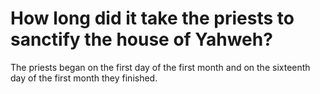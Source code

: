 # How long did it take the priests to sanctify the house of Yahweh?

The priests began on the first day of the first month and on the sixteenth day of the first month they finished.
